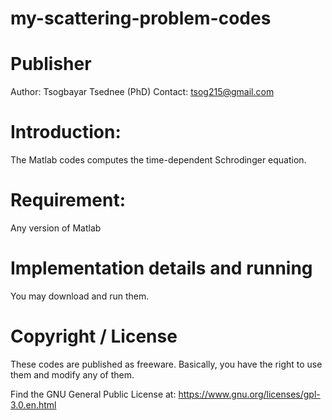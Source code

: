 # my-scattering-problem-codes

# Publisher
Author: Tsogbayar Tsednee (PhD) Contact: tsog215@gmail.com

# Introduction:
The Matlab codes computes the time-dependent Schrodinger equation.

# Requirement:
Any version of Matlab

# Implementation details and running
You may download and run them.

# Copyright / License
These codes are published as freeware. Basically, you have the right to use them and modify any of them.

Find the GNU General Public License at: https://www.gnu.org/licenses/gpl-3.0.en.html
